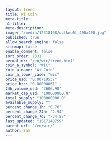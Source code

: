 ```yaml
---
layout: trend
title: Wi Coin
meta-title: 
h1-title: 
meta-description: 
image: "/media/12318168/ocfkmb0t_400x400.jpg"
published: true
allow_search_engine: false
sitemap: false
enable_comment: false
sort_order: 1331
permalink: "/en/wic/trend.html"
coin_a_symbol: "WIC"
coin_a_name: "Wi Coin"
coin_a_lower_case: "wic"
price_usd: "0.00719537"
price_btc: "0.00000061"
24h_volume_usd: "3606.98"
market_cap_usd: "100000000.0"
total_supply: "100000000.0"
available_supply: ""
percent_change_1h: "0.76"
percent_change_24h: "2.94"
percent_change_7d: "-34.87"
last_updated: "1517140759"
parent-url: "/en/wic/"
author: Sam
---
```


